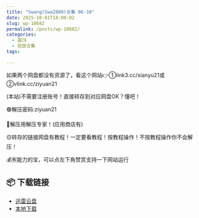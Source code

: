 ```yaml
---
title: "Swang(Swa2880)合集 06-10"
date: 2025-10-01T18:00:02
slug: wp-10682
permalink: /posts/wp-10682/
categories:
  - 盖📺
  - 恰饭合集
tags:

---
```


如果两个网盘都没有资源了，看这个网站👉①link3.cc/xianyu21或②vlink.cc/ziyuan21

(本站)不需要注册账号！直接转存到对应网盘OK？懂吧！

🟢解压密码:ziyuan21

🔵解压用解压专家！(应用商店有)

🟡转存的链接网盘有教程！一定要看教程！按教程操作！不按教程操作你不会解压！

💰🈶能力的宝，可以点左下角赞赏支持一下网站运行

## 📦 下载链接
- [迅雷云盘](https://blziyuan21.com/pay-download/10682?key=b1832e02e1&down_id=0)
- [本地下载](https://blziyuan21.com/pay-download/10682?key=b1832e02e1&down_id=1)

